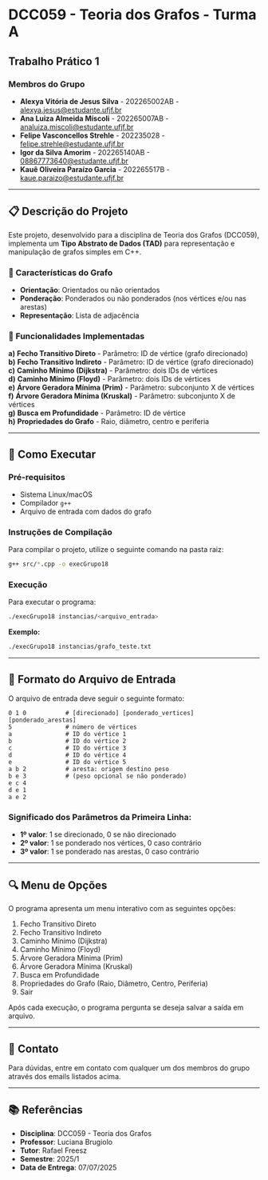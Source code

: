 # DCC059 - Teoria dos Grafos - Turma A
## Trabalho Prático 1

### Membros do Grupo
- **Alexya Vitória de Jesus Silva** - 202265002AB - alexya.jesus@estudante.ufjf.br
- **Ana Luiza Almeida Míscoli** - 202265007AB - analuiza.miscoli@estudante.ufjf.br
- **Felipe Vasconcellos Strehle** - 202235028 - felipe.strehle@estudante.ufjf.br
- **Igor da Silva Amorim** - 202265140AB - 08867773640@estudante.ufjf.br
- **Kauê Oliveira Paraízo Garcia** - 202265517B - kaue.paraizo@estudante.ufjf.br

---

## 📋 Descrição do Projeto

Este projeto, desenvolvido para a disciplina de Teoria dos Grafos (DCC059), implementa um **Tipo Abstrato de Dados (TAD)** para representação e manipulação de grafos simples em C++.

### 🎯 Características do Grafo
- **Orientação**: Orientados ou não orientados
- **Ponderação**: Ponderados ou não ponderados (nos vértices e/ou nas arestas)
- **Representação**: Lista de adjacência

### 🔧 Funcionalidades Implementadas

**a)** **Fecho Transitivo Direto** - Parâmetro: ID de vértice (grafo direcionado)  
**b)** **Fecho Transitivo Indireto** - Parâmetro: ID de vértice (grafo direcionado)  
**c)** **Caminho Mínimo (Dijkstra)** - Parâmetro: dois IDs de vértices  
**d)** **Caminho Mínimo (Floyd)** - Parâmetro: dois IDs de vértices  
**e)** **Árvore Geradora Mínima (Prim)** - Parâmetro: subconjunto X de vértices  
**f)** **Árvore Geradora Mínima (Kruskal)** - Parâmetro: subconjunto X de vértices  
**g)** **Busca em Profundidade** - Parâmetro: ID de vértice  
**h)** **Propriedades do Grafo** - Raio, diâmetro, centro e periferia

---

## 🚀 Como Executar

### Pré-requisitos
- Sistema Linux/macOS
- Compilador `g++`
- Arquivo de entrada com dados do grafo

### Instruções de Compilação

Para compilar o projeto, utilize o seguinte comando na pasta raiz:

```bash
g++ src/*.cpp -o execGrupo18
```

### Execução

Para executar o programa:

```bash
./execGrupo18 instancias/<arquivo_entrada>
```

**Exemplo:**
```bash
./execGrupo18 instancias/grafo_teste.txt
```

---

## 📁 Formato do Arquivo de Entrada

O arquivo de entrada deve seguir o seguinte formato:

```
0 1 0           # [direcionado] [ponderado_vertices] [ponderado_arestas]
5               # número de vértices
a               # ID do vértice 1
b               # ID do vértice 2
c               # ID do vértice 3
d               # ID do vértice 4
e               # ID do vértice 5
a b 2           # aresta: origem destino peso
b e 3           # (peso opcional se não ponderado)
e c 4
d e 1
a e 2
```

### Significado dos Parâmetros da Primeira Linha:
- **1º valor**: 1 se direcionado, 0 se não direcionado
- **2º valor**: 1 se ponderado nos vértices, 0 caso contrário
- **3º valor**: 1 se ponderado nas arestas, 0 caso contrário

---

## 🔍 Menu de Opções

O programa apresenta um menu interativo com as seguintes opções:

1. Fecho Transitivo Direto
2. Fecho Transitivo Indireto
3. Caminho Mínimo (Dijkstra)
4. Caminho Mínimo (Floyd)
5. Árvore Geradora Mínima (Prim)
6. Árvore Geradora Mínima (Kruskal)
7. Busca em Profundidade
8. Propriedades do Grafo (Raio, Diâmetro, Centro, Periferia)
9. Sair

Após cada execução, o programa pergunta se deseja salvar a saída em arquivo.

---

## 📧 Contato

Para dúvidas, entre em contato com qualquer um dos membros do grupo através dos emails listados acima.

---

## 📚 Referências

- **Disciplina**: DCC059 - Teoria dos Grafos
- **Professor**: Luciana Brugiolo
- **Tutor**: Rafael Freesz
- **Semestre**: 2025/1
- **Data de Entrega**: 07/07/2025
